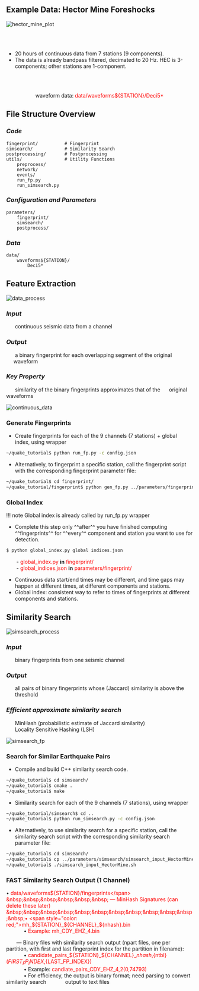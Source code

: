 ## **Example Data: Hector Mine Foreshocks**

![hector_mine_plot](img/hector_mine_plot.png)

<br></br>

* 20 hours of continuous data from 7 stations (9 components). <br>
* The data is already bandpass filtered, decimated to 20 Hz. HEC is 3-components; other stations are 1-component.

<br></br>

<p align="center">waveform data: <span style="color: red;">data/waveforms${STATION}/Deci5*</span></p>

## **File Structure Overview**

### *Code*  
<!-- &nbsp;&nbsp;&nbsp;&nbsp;&nbsp;&nbsp;Fingerprint: <span style="color: red;">fingerprint/</span>  
&nbsp;&nbsp;&nbsp;&nbsp;&nbsp;&nbsp;Similarity Search: <span style="color: red;">simsearch/  </span>  
&nbsp;&nbsp;&nbsp;&nbsp;&nbsp;&nbsp;Postprocessing: <span style="color: red;">postprocessing/</span>  
&nbsp;&nbsp;&nbsp;&nbsp;&nbsp;&nbsp;Utility Functions:  
&nbsp;&nbsp;&nbsp;&nbsp;&nbsp;&nbsp;&nbsp;&nbsp;&nbsp;&nbsp;&nbsp;&nbsp;<span style="color: red;">utils/preprocess</span>  
&nbsp;&nbsp;&nbsp;&nbsp;&nbsp;&nbsp;&nbsp;&nbsp;&nbsp;&nbsp;&nbsp;&nbsp;<span style="color: red;">utils/network</span>  
&nbsp;&nbsp;&nbsp;&nbsp;&nbsp;&nbsp;&nbsp;&nbsp;&nbsp;&nbsp;&nbsp;&nbsp;<span style="color: red;">utils/events</span>  
&nbsp;&nbsp;&nbsp;&nbsp;&nbsp;&nbsp;&nbsp;&nbsp;&nbsp;&nbsp;&nbsp;&nbsp;<span style="color: red;">run_fp.py</span>  
&nbsp;&nbsp;&nbsp;&nbsp;&nbsp;&nbsp;&nbsp;&nbsp;&nbsp;&nbsp;&nbsp;&nbsp;<span style="color: red;">run_simsearch.py</span>   -->

    fingerprint/          # Fingerprint
    simsearch/            # Similarity Search
    postprocessing/       # Postprocessing
    utils/                # Utility Functions
        preprocess/       
        network/          
        events/           
        run_fp.py         
        run_simsearch.py  


### *Configuration and Parameters*  
<!-- <span style="color: red;">
&nbsp;&nbsp;&nbsp;&nbsp;&nbsp;&nbsp;<span style="color: red;">parameters/</span>  
&nbsp;&nbsp;&nbsp;&nbsp;&nbsp;&nbsp;&nbsp;&nbsp;&nbsp;&nbsp;&nbsp;&nbsp;<span style="color: red;">ufingerprint/</span>  
&nbsp;&nbsp;&nbsp;&nbsp;&nbsp;&nbsp;&nbsp;&nbsp;&nbsp;&nbsp;&nbsp;&nbsp;<span style="color: red;">usimsearch/</span>  
&nbsp;&nbsp;&nbsp;&nbsp;&nbsp;&nbsp;&nbsp;&nbsp;&nbsp;&nbsp;&nbsp;&nbsp;<span style="color: red;">upostprocess/</span>  
</span> -->

    parameters/            
        fingerprint/       
        simsearch/         
        postprocess/       

### *Data*  
<!-- &nbsp;&nbsp;&nbsp;&nbsp;&nbsp;&nbsp;<span style="color: red;">data/waveforms${STATION}/Deci5*</span> -->

    data/
        waveforms${STATION}/
            Deci5*

## **Feature Extraction**  

![data_process](img/feature_ex_process.png)

### *Input*  

&nbsp;&nbsp;&nbsp;&nbsp;&nbsp;&nbsp;continuous seismic data from a channel

### *Output*  

&nbsp;&nbsp;&nbsp;&nbsp;&nbsp;&nbsp;a binary fingerprint for each overlapping segment of the original &nbsp;&nbsp;&nbsp;&nbsp;&nbsp;waveform

### *Key Property*  

&nbsp;&nbsp;&nbsp;&nbsp;&nbsp;&nbsp;similarity of the binary fingerprints approximates that of the &nbsp;&nbsp;&nbsp;&nbsp;&nbsp;original waveforms  

![continuous_data](img/continuous_data.png)

### **Generate Fingerprints**

* Create fingerprints for each of the 9 channels (7 stations) + global index, using wrapper
  
``` bash
~/quake_tutorial$ python run_fp.py -c config.json
```

* Alternatively, to fingerprint a specific station, call the fingerprint script with the corresponding fingerprint parameter file:

``` bash
~/quake_tutorial$ cd fingerprint/
~/quake_tutorial/fingerprint$ python gen_fp.py ../parameters/fingerprint/fp_input_CI_CDY_EHZ.json
```

### **Global Index**

!!! note
    Global index is already called by run_fp.py wrapper  

* Complete this step only ^^after^^ you have finished computing ^^fingerprints^^ for ^^every^^ component and station you want to use for detection.  
  
``` bash
$ python global_index.py global indices.json
```

&nbsp;&nbsp;&nbsp;&nbsp;&nbsp;&nbsp; - <span style="color: red;">global_index.py</span> **in** <span style="color: red;">fingerprint/</span>  
&nbsp;&nbsp;&nbsp;&nbsp;&nbsp;&nbsp; - <span style="color: red;">global_indices.json</span> **in** <span style="color: red;">parameters/fingerprint/</span>  

* Continuous data start/end times may be different, and time gaps may happen at different times, at different components and stations.  
* Global index: consistent way to refer to times of fingerprints at different components and stations.  

## **Similarity Search**

![simsearch_process](img/simsearch_process.png)

### *Input*  

&nbsp;&nbsp;&nbsp;&nbsp;&nbsp;&nbsp;binary fingerprints from one seismic channel

### *Output*  

&nbsp;&nbsp;&nbsp;&nbsp;&nbsp;&nbsp;all pairs of binary fingerprints whose (Jaccard) similarity is above the &nbsp;&nbsp;&nbsp;&nbsp;&nbsp;&nbsp;threshold  

### *Efficient approximate similarity search*  

&nbsp;&nbsp;&nbsp;&nbsp;&nbsp;&nbsp;MinHash (probabilistic estimate of Jaccard similarity)  
&nbsp;&nbsp;&nbsp;&nbsp;&nbsp;&nbsp;Locality Sensitive Hashing (LSH)  

![simsearch_fp](img/simsearch_fp.png)

### **Search for Similar Earthquake Pairs**

* Compile and build C++ similarity search code.

``` bash
~/quake_tutorial$ cd simsearch/
~/quake_tutorial$ cmake .
~/quake_tutorial$ make
```  

* Similarity search for each of the 9 channels (7 stations), using wrapper  

``` bash
~/quake_tutorial/simsearch$ cd ..
~/quake_tutorial$ python run_simsearch.py -c config.json
```  

* Alternatively, to use similarity search for a specific station, call the similarity search script with the corresponding similarity search parameter file:

``` bash
~/quake_tutorial$ cd simsearch/
~/quake_tutorial$ cp ../parameters/simsearch/simsearch_input_HectorMine.sh .
~/quake_tutorial$ ./simsearch_input_HectorMine.sh
```

### FAST Similarity Search Output (1 Channel)  

• <span style="color: red;"> data/waveforms${STATION}/fingerprints</span>  
&nbsp;&nbsp;&nbsp;&nbsp;&nbsp;&nbsp; — MinHash Signatures (can delete these later)  
&nbsp;&nbsp;&nbsp;&nbsp;&nbsp;&nbsp;&nbsp;&nbsp;&nbsp;&nbsp;&nbsp;&nbsp;• <span style="color: red;">mh_${STATION}_${CHANNEL}_${nhash}.bin</span>  
&nbsp;&nbsp;&nbsp;&nbsp;&nbsp;&nbsp;&nbsp;&nbsp;&nbsp;&nbsp;&nbsp;&nbsp;• <span style="color: red;">Example: mh_CDY_EHZ_4.bin</span>  

&nbsp;&nbsp;&nbsp;&nbsp;&nbsp;&nbsp; — Binary files with similarity search output (npart files, one per partition, with first and last fingerprint index for the partition in filename):  
&nbsp;&nbsp;&nbsp;&nbsp;&nbsp;&nbsp;&nbsp;&nbsp;&nbsp;&nbsp;&nbsp;&nbsp;• <span style="color: red;">candidate_pairs_${STATION}_${CHANNEL}_${nhash},${ntbl}(${FIRST_FP_INDEX},${LAST_FP_INDEX})</span>  
&nbsp;&nbsp;&nbsp;&nbsp;&nbsp;&nbsp;&nbsp;&nbsp;&nbsp;&nbsp;&nbsp;&nbsp;• Example: <span style="color: red;">candiate_pairs_CDY_EHZ_4,2(0,74793)</span>  
&nbsp;&nbsp;&nbsp;&nbsp;&nbsp;&nbsp;&nbsp;&nbsp;&nbsp;&nbsp;&nbsp;&nbsp;• For efficiency, the output is binary format; need parsing to convert similarity search &nbsp;&nbsp;&nbsp;&nbsp;&nbsp;&nbsp;&nbsp;&nbsp;&nbsp;&nbsp;&nbsp;&nbsp;output to text files

